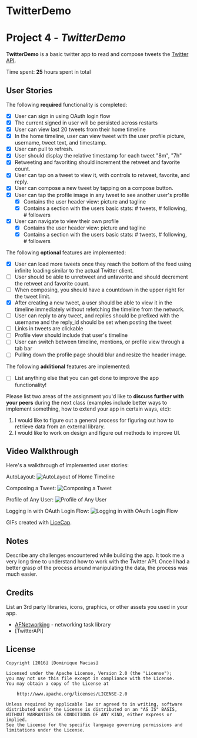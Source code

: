 # TwitterDemo

# Project 4 - *TwitterDemo*

**TwitterDemo** is a basic twitter app to read and compose tweets the [Twitter API](https://apps.twitter.com/).

Time spent: **25** hours spent in total

## User Stories

The following **required** functionality is completed:

- [X] User can sign in using OAuth login flow
- [X] The current signed in user will be persisted across restarts
- [X] User can view last 20 tweets from their home timeline
- [X] In the home timeline, user can view tweet with the user profile picture, username, tweet text, and timestamp.
- [X] User can pull to refresh.
- [X] User should display the relative timestamp for each tweet "8m", "7h"
- [X] Retweeting and favoriting should increment the retweet and favorite count.
- [X] User can tap on a tweet to view it, with controls to retweet, favorite, and reply.
- [X] User can compose a new tweet by tapping on a compose button.
- [X] User can tap the profile image in any tweet to see another user's profile
   - [X] Contains the user header view: picture and tagline
   - [X] Contains a section with the users basic stats: # tweets, # following, # followers
- [X] User can navigate to view their own profile
   - [X] Contains the user header view: picture and tagline
   - [X] Contains a section with the users basic stats: # tweets, # following, # followers

The following **optional** features are implemented:

- [X] User can load more tweets once they reach the bottom of the feed using infinite loading similar to the actual Twitter client.
- [ ] User should be able to unretweet and unfavorite and should decrement the retweet and favorite count.
- [ ] When composing, you should have a countdown in the upper right for the tweet limit.
- [X] After creating a new tweet, a user should be able to view it in the timeline immediately without refetching the timeline from the network.
- [ ] User can reply to any tweet, and replies should be prefixed with the username and the reply_id should be set when posting the tweet
- [ ] Links in tweets are clickable
- [ ] Profile view should include that user's timeline
- [ ] User can switch between timeline, mentions, or profile view through a tab bar
- [ ] Pulling down the profile page should blur and resize the header image.

The following **additional** features are implemented:

- [ ] List anything else that you can get done to improve the app functionality!

Please list two areas of the assignment you'd like to **discuss further with your peers** during the next class (examples include better ways to implement something, how to extend your app in certain ways, etc):

1. I would like to figure out a general process for figuring out how to retrieve data from an external library.
2. I would like to work on design and figure out methods to improve UI.

## Video Walkthrough

Here's a walkthrough of implemented user stories:

AutoLayout:
<img src='https://i.imgur.com/TXpXsS9.gif' title='AutoLayout of Home Timeline' width='' alt='AutoLayout of Home Timeline' />

Composing a Tweet: 
<img src='https://i.imgur.com/O7taE4w.gif' title='Composing a Tweet' width='' alt='Composing a Tweet' />

Profile of Any User: 
<img src='https://i.imgur.com/sGVA4DB.gif' title='Profile of Any User' width='' alt='Profile of Any User' />

Logging in with OAuth Login Flow: 
<img src='https://i.imgur.com/TlRUITw.gif' title='Logging in with OAuth Login Flow' width='' alt='Logging in with OAuth Login Flow' />

GIFs created with [LiceCap](http://www.cockos.com/licecap/).

## Notes

Describe any challenges encountered while building the app.
It took me a very long time to understand how to work with the Twitter API. 
Once I had a better grasp of the process around manipulating the data, the process was much easier.


## Credits

List an 3rd party libraries, icons, graphics, or other assets you used in your app.

- [AFNetworking](https://github.com/AFNetworking/AFNetworking) - networking task library
- [TwitterAPI]

## License

    Copyright [2016] [Dominique Macias]

    Licensed under the Apache License, Version 2.0 (the "License");
    you may not use this file except in compliance with the License.
    You may obtain a copy of the License at

        http://www.apache.org/licenses/LICENSE-2.0

    Unless required by applicable law or agreed to in writing, software
    distributed under the License is distributed on an "AS IS" BASIS,
    WITHOUT WARRANTIES OR CONDITIONS OF ANY KIND, either express or implied.
    See the License for the specific language governing permissions and
    limitations under the License.
